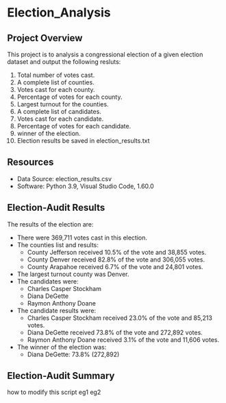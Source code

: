 # Election_Analysis

## Project Overview
This project is to analysis a congressional election of a given election dataset and output the following resluts:

1. Total number of votes cast.
2. A complete list of counties.
3. Votes cast for each county.
4. Percentage of votes for each county.
5. Largest turnout for the counties.
6. A complete list of candidates.
7. Votes cast for each candidate.
8. Percentage of votes for each candidate.
9. winner of the election.
10. Election results be saved in election_results.txt

## Resources
- Data Source: election_results.csv
- Software: Python 3.9, Visual Studio Code, 1.60.0

## Election-Audit Results
The results of the election are:
- There were 369,711 votes cast in this election.
- The counties list and results:
  - County Jefferson received 10.5% of the vote and 38,855 votes.
  - County Denver received 82.8% of the vote and 306,055 votes.
  - County Arapahoe received 6.7% of the vote and 24,801 votes.
- The largest turnout county was Denver.
- The candidates were:
  - Charles Casper Stockham
  - Diana DeGette 
  - Raymon Anthony Doane
- The candidate results were:
  - Charles Casper Stockham received 23.0% of the vote and 85,213 votes.
  - Diana DeGette received 73.8% of the vote and 272,892 votes.
  - Raymon Anthony Doane received 3.1% of the vote and 11,606 votes.
- The winner of the election was:
  - Diana DeGette: 73.8% (272,892)

## Election-Audit Summary
how to modify this script
eg1
eg2 


